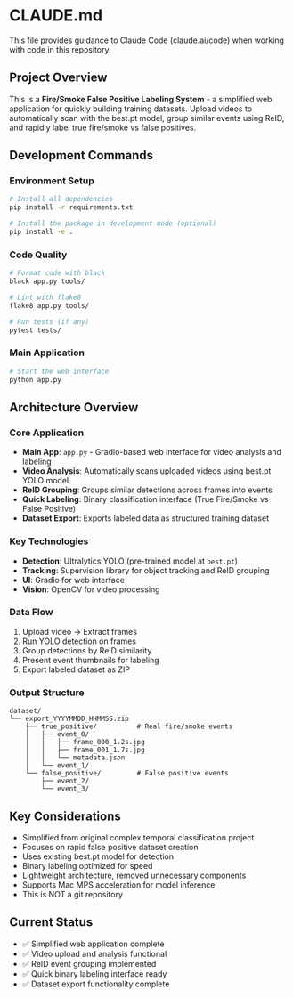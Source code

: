 # CLAUDE.md

This file provides guidance to Claude Code (claude.ai/code) when working with code in this repository.

## Project Overview

This is a **Fire/Smoke False Positive Labeling System** - a simplified web application for quickly building training datasets. Upload videos to automatically scan with the best.pt model, group similar events using ReID, and rapidly label true fire/smoke vs false positives.

## Development Commands

### Environment Setup
```bash
# Install all dependencies
pip install -r requirements.txt

# Install the package in development mode (optional)
pip install -e .
```

### Code Quality
```bash
# Format code with black
black app.py tools/

# Lint with flake8  
flake8 app.py tools/

# Run tests (if any)
pytest tests/
```

### Main Application
```bash
# Start the web interface
python app.py
```

## Architecture Overview

### Core Application
- **Main App**: `app.py` - Gradio-based web interface for video analysis and labeling
- **Video Analysis**: Automatically scans uploaded videos using best.pt YOLO model
- **ReID Grouping**: Groups similar detections across frames into events
- **Quick Labeling**: Binary classification interface (True Fire/Smoke vs False Positive)
- **Dataset Export**: Exports labeled data as structured training dataset

### Key Technologies
- **Detection**: Ultralytics YOLO (pre-trained model at `best.pt`)
- **Tracking**: Supervision library for object tracking and ReID grouping
- **UI**: Gradio for web interface
- **Vision**: OpenCV for video processing

### Data Flow
1. Upload video → Extract frames
2. Run YOLO detection on frames 
3. Group detections by ReID similarity
4. Present event thumbnails for labeling
5. Export labeled dataset as ZIP

### Output Structure
```
dataset/
└── export_YYYYMMDD_HHMMSS.zip
    ├── true_positive/          # Real fire/smoke events
    │   ├── event_0/
    │   │   ├── frame_000_1.2s.jpg
    │   │   ├── frame_001_1.7s.jpg  
    │   │   └── metadata.json
    │   └── event_1/
    └── false_positive/         # False positive events
        ├── event_2/
        └── event_3/
```

## Key Considerations

- Simplified from original complex temporal classification project
- Focuses on rapid false positive dataset creation
- Uses existing best.pt model for detection
- Binary labeling optimized for speed
- Lightweight architecture, removed unnecessary components
- Supports Mac MPS acceleration for model inference
- This is NOT a git repository

## Current Status

- ✅ Simplified web application complete
- ✅ Video upload and analysis functional
- ✅ ReID event grouping implemented  
- ✅ Quick binary labeling interface ready
- ✅ Dataset export functionality complete
